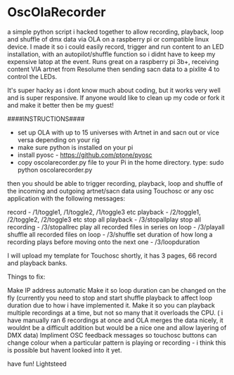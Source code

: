 # OscOlaRecorder

a simple python script i hacked together to allow recording, playback, loop and shuffle of dmx data via OLA on a raspberry pi or compatible linux device.
I made it so i could easily record, trigger and run content to an LED installation, with an autopilot/shuffle function so i didnt have to keep my expensive latop at the event.
Runs great on a raspberry pi 3b+, receiving content VIA artnet from Resolume then sending sacn data to a pixlite 4 to control the LEDs.

It's super hacky as i dont know much about coding, but it works very well and is super responsive. If anyone would like to clean up my code or fork it and make it better then be my guest!

####INSTRUCTIONS####

- set up OLA with up to 15 universes with Artnet in and sacn out or vice versa depending on your rig
- make sure python is installed on your pi
- install pyosc - https://github.com/ptone/pyosc
- copy oscolarecorder.py file to your Pi in the home directory.
type:
sudo python oscolarecorder.py

then you should be able to trigger recording, playback, loop and shuffle of the incoming and outgoing artnet/sacn data using Touchosc or any osc application with the following messages:

record - /1/toggle1, /1/toggle2, /1/toggle3 etc
playback - /2/toggle1, /2/toggle2, /2/toggle3 etc
stop all playback - /3/stopallplay
stop all recording - /3/stopallrec
play all recorded files in series on loop - /3/playall
shuffle all recorded files on loop - /3/shuffle
set duration of how long a recording plays before moving onto the next one - /3/loopduration

I will upload my template for Touchosc shortly, it has 3 pages, 66 record and playback banks.

Things to fix:

Make IP address automatic
Make it so loop duration can be changed on the fly (currently you need to stop and start shuffle playback to affect loop duration due to how i have implemented it.
Make it so you can playback multiple recordings at a time, but not so many that it overloads the CPU. ( i have manually ran 6 recordings at once and OLA merges the data nicely, it wouldnt be a difficult addition but would be a nice one and allow layering of DMX data)
Impliment OSC feedback messages so touchosc buttons can change colour when a particular pattern is playing or recording - i think this is possible but havent looked into it yet.

have fun!
Lightsteed
